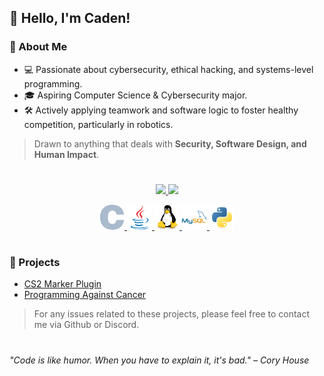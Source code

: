 ## 👋 Hello, I'm Caden!
<h3 align="left">🧠 About Me</h2>

- 💻 Passionate about cybersecurity, ethical hacking, and systems-level programming.
- 🎓 Aspiring Computer Science & Cybersecurity major.
- 🛠️ Actively applying teamwork and software logic to foster healthy competition, particularly in robotics.

> Drawn to anything that deals with **Security, Software Design, and Human Impact**.

# 

<p align="center">
  <a href="https://github.com/thattamer?tab=repositories">
    <img src="https://img.shields.io/badge/Github-181717?style=for-the-badge&logo=github&logoColor=white"/>
  </a>
  <a href="https://discord.com/users/thattamer">
    <img src="https://img.shields.io/badge/Discord-7289DA?style=for-the-badge&logo=discord&logoColor=white"/>
  </a>
</p>
<p align="center"> <a href="https://www.cprogramming.com/" target="_blank" rel="noreferrer"> <img src="https://raw.githubusercontent.com/devicons/devicon/master/icons/c/c-original.svg" alt="c" width="40" height="40"/> </a> <a href="https://www.java.com" target="_blank" rel="noreferrer"> <img src="https://raw.githubusercontent.com/devicons/devicon/master/icons/java/java-original.svg" alt="java" width="40" height="40"/> </a> <a href="https://www.linux.org/" target="_blank" rel="noreferrer"> <img src="https://raw.githubusercontent.com/devicons/devicon/master/icons/linux/linux-original.svg" alt="linux" width="40" height="40"/> </a> <a href="https://www.mysql.com/" target="_blank" rel="noreferrer"> <img src="https://raw.githubusercontent.com/devicons/devicon/master/icons/mysql/mysql-original-wordmark.svg" alt="mysql" width="40" height="40"/> </a> <a href="https://www.python.org" target="_blank" rel="noreferrer"> <img src="https://raw.githubusercontent.com/devicons/devicon/master/icons/python/python-original.svg" alt="python" width="40" height="40"/> </a> </p>

# 

### 🚀 Projects
- [CS2 Marker Plugin](https://github.com/ThatTamer/CS2-Marker)
- [Programming Against Cancer](https://github.com/ThatTamer/ProgrammingAgainstCancer)

> For any issues related to these projects, please feel free to contact me via Github or Discord.

# 

*"Code is like humor. When you have to explain it, it's bad." – Cory House*
